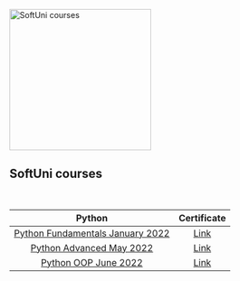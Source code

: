<p align="left">
  <img width="250" src="https://upload.wikimedia.org/wikipedia/commons/7/76/Logo_Software_University_%28SoftUni%29_-_blue.png" alt="SoftUni courses">
</p>
<h2 align="left">SoftUni courses</h2>
<br />

|                                                         Python                                                          |                           Certificate                           |
|:-----------------------------------------------------------------------------------------------------------------------:|:---------------------------------------------------------------:|
| [Python Fundamentals January 2022](https://softuni.bg/trainings/3609/programming-fundamentals-with-python-january-2022) | [Link](https://softuni.bg/certificates/details/129052/89f8feff) |
|                 [Python Advanced May 2022](https://softuni.bg/trainings/3704/python-advanced-may-2022)                  | [Link](https://softuni.bg/certificates/details/135909/7c00c1d4) |
|                 [Python OOP June 2022](https://softuni.bg/trainings/3704/python-advanced-may-2022)                  | [Link](https://softuni.bg/certificates/details/135909/7c00c1d4) |
